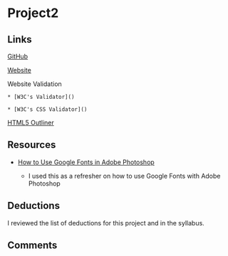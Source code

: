 # Project2

## Links

[GitHub](https://github.com/Animal61/project_final2_smith_steven)

[Website](http://www.kelley-smith.com/advweb2-project2)

Website Validation

    * [W3C's Validator]()

    * [W3C's CSS Validator]()

[HTML5 Outliner]()

## Resources

* [How to Use Google Fonts in Adobe Photoshop ](https://www.makeuseof.com/tag/use-google-fonts-adobe-photoshop/)

    * I used this as a refresher on how to use Google Fonts with Adobe Photoshop

## Deductions

I reviewed the list of deductions for this project and in
the syllabus.

## Comments
